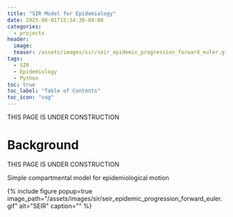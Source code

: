 ```yaml
---
title: "SIR Model for Epidemiology"
date: 2025-06-01T15:34:30-04:00
categories:
  - projects
header:
  image: 
  teaser: /assets/images/sir/seir_epidemic_progression_forward_euler.gif
tags:
  - SIR
  - Epidemiology
  - Python
toc: true
toc_label: "Table of Contents"
toc_icon: "cog"
---
```

THIS PAGE IS UNDER CONSTRUCTION

# Background
THIS PAGE IS UNDER CONSTRUCTION

Simple compartmental model for epidemiological motion

{% include figure popup=true image_path="/assets/images/sir/seir_epidemic_progression_forward_euler.gif" alt="SEIR" caption="" %}